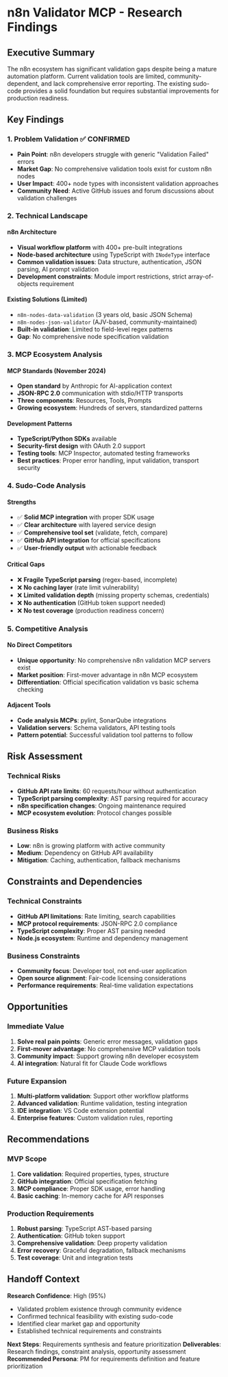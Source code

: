 # n8n Validator MCP - Research Findings

## Executive Summary

The n8n ecosystem has significant validation gaps despite being a mature automation platform. Current validation tools are limited, community-dependent, and lack comprehensive error reporting. The existing sudo-code provides a solid foundation but requires substantial improvements for production readiness.

## Key Findings

### 1. Problem Validation ✅ CONFIRMED
- **Pain Point**: n8n developers struggle with generic "Validation Failed" errors
- **Market Gap**: No comprehensive validation tools exist for custom n8n nodes
- **User Impact**: 400+ node types with inconsistent validation approaches
- **Community Need**: Active GitHub issues and forum discussions about validation challenges

### 2. Technical Landscape

#### n8n Architecture
- **Visual workflow platform** with 400+ pre-built integrations
- **Node-based architecture** using TypeScript with `INodeType` interface
- **Common validation issues**: Data structure, authentication, JSON parsing, AI prompt validation
- **Development constraints**: Module import restrictions, strict array-of-objects requirement

#### Existing Solutions (Limited)
- `n8n-nodes-data-validation` (3 years old, basic JSON Schema)
- `n8n-nodes-json-validator` (AJV-based, community-maintained)
- **Built-in validation**: Limited to field-level regex patterns
- **Gap**: No comprehensive node specification validation

### 3. MCP Ecosystem Analysis

#### MCP Standards (November 2024)
- **Open standard** by Anthropic for AI-application context
- **JSON-RPC 2.0** communication with stdio/HTTP transports
- **Three components**: Resources, Tools, Prompts
- **Growing ecosystem**: Hundreds of servers, standardized patterns

#### Development Patterns
- **TypeScript/Python SDKs** available
- **Security-first design** with OAuth 2.0 support
- **Testing tools**: MCP Inspector, automated testing frameworks
- **Best practices**: Proper error handling, input validation, transport security

### 4. Sudo-Code Analysis

#### Strengths
- ✅ **Solid MCP integration** with proper SDK usage
- ✅ **Clear architecture** with layered service design
- ✅ **Comprehensive tool set** (validate, fetch, compare)
- ✅ **GitHub API integration** for official specifications
- ✅ **User-friendly output** with actionable feedback

#### Critical Gaps
- ❌ **Fragile TypeScript parsing** (regex-based, incomplete)
- ❌ **No caching layer** (rate limit vulnerability)
- ❌ **Limited validation depth** (missing property schemas, credentials)
- ❌ **No authentication** (GitHub token support needed)
- ❌ **No test coverage** (production readiness concern)

### 5. Competitive Analysis

#### No Direct Competitors
- **Unique opportunity**: No comprehensive n8n validation MCP servers exist
- **Market position**: First-mover advantage in n8n MCP ecosystem
- **Differentiation**: Official specification validation vs basic schema checking

#### Adjacent Tools
- **Code analysis MCPs**: pylint, SonarQube integrations
- **Validation servers**: Schema validators, API testing tools
- **Pattern potential**: Successful validation tool patterns to follow

## Risk Assessment

### Technical Risks
- **GitHub API rate limits**: 60 requests/hour without authentication
- **TypeScript parsing complexity**: AST parsing required for accuracy
- **n8n specification changes**: Ongoing maintenance required
- **MCP ecosystem evolution**: Protocol changes possible

### Business Risks
- **Low**: n8n is growing platform with active community
- **Medium**: Dependency on GitHub API availability
- **Mitigation**: Caching, authentication, fallback mechanisms

## Constraints and Dependencies

### Technical Constraints
- **GitHub API limitations**: Rate limiting, search capabilities
- **MCP protocol requirements**: JSON-RPC 2.0 compliance
- **TypeScript complexity**: Proper AST parsing needed
- **Node.js ecosystem**: Runtime and dependency management

### Business Constraints
- **Community focus**: Developer tool, not end-user application
- **Open source alignment**: Fair-code licensing considerations
- **Performance requirements**: Real-time validation expectations

## Opportunities

### Immediate Value
1. **Solve real pain points**: Generic error messages, validation gaps
2. **First-mover advantage**: No comprehensive MCP validation tools
3. **Community impact**: Support growing n8n developer ecosystem
4. **AI integration**: Natural fit for Claude Code workflows

### Future Expansion
1. **Multi-platform validation**: Support other workflow platforms
2. **Advanced validation**: Runtime validation, testing integration
3. **IDE integration**: VS Code extension potential
4. **Enterprise features**: Custom validation rules, reporting

## Recommendations

### MVP Scope
1. **Core validation**: Required properties, types, structure
2. **GitHub integration**: Official specification fetching
3. **MCP compliance**: Proper SDK usage, error handling
4. **Basic caching**: In-memory cache for API responses

### Production Requirements
1. **Robust parsing**: TypeScript AST-based parsing
2. **Authentication**: GitHub token support
3. **Comprehensive validation**: Deep property validation
4. **Error recovery**: Graceful degradation, fallback mechanisms
5. **Test coverage**: Unit and integration tests

## Handoff Context

**Research Confidence**: High (95%)
- Validated problem existence through community evidence
- Confirmed technical feasibility with existing sudo-code
- Identified clear market gap and opportunity
- Established technical requirements and constraints

**Next Steps**: Requirements synthesis and feature prioritization
**Deliverables**: Research findings, constraint analysis, opportunity assessment
**Recommended Persona**: PM for requirements definition and feature prioritization